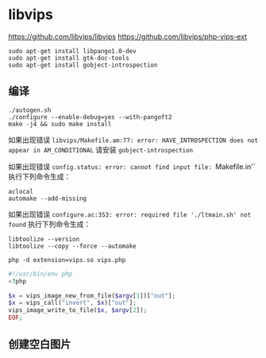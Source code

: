 # libvips

https://github.com/libvips/libvips
https://github.com/libvips/php-vips-ext

```shlel
sudo apt-get install libpango1.0-dev
sudo apt-get install gtk-doc-tools
sudo apt-get install gobject-introspection
```

## 编译

```shell
./autogen.sh
./configure --enable-debug=yes --with-pangoft2
make -j4 && sudo make install
```

如果出现错误 `libvips/Makefile.am:77: error: HAVE_INTROSPECTION does not appear in AM_CONDITIONAL` 请安装 `gobject-introspection`

如果出现错误 `config.status: error: cannot find input file: `Makefile.in'` 执行下列命令生成：
```shell
aclocal
automake --add-missing
```

如果出现错误 `configure.ac:353: error: required file './ltmain.sh' not found` 执行下列命令生成：
```shell
libtoolize --version
libtoolize --copy --force --automake
```

```shell
php -d extension=vips.so vips.php
```
```php
#!/usr/bin/env php
<?php

$x = vips_image_new_from_file($argv[1])["out"];
$x = vips_call("invert", $x)["out"];
vips_image_write_to_file($x, $argv[2]);
EOF;
```

## 创建空白图片

```php
```